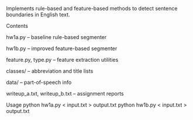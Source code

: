 Implements rule-based and feature-based methods to detect sentence boundaries in English text.

Contents

hw1a.py – baseline rule-based segmenter

hw1b.py – improved feature-based segmenter

feature.py, type.py – feature extraction utilities

classes/ – abbreviation and title lists

data/ – part-of-speech info

writeup_a.txt, writeup_b.txt – assignment reports

Usage
python hw1a.py < input.txt > output.txt
python hw1b.py < input.txt > output.txt
